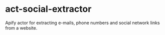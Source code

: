 # act-social-extractor
Apify actor for extracting e-mails, phone numbers and social network links from a website.
